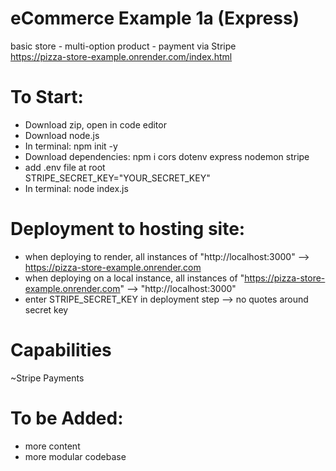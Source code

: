 # eCommerce Example 1a (Express)
basic store - multi-option product - payment via Stripe <br>
https://pizza-store-example.onrender.com/index.html

# To Start: <br>
* Download zip, open in code editor
* Download node.js
* In terminal: npm init -y
* Download dependencies: npm i cors dotenv express nodemon stripe
* add .env file at root <br>
STRIPE_SECRET_KEY="YOUR_SECRET_KEY" <br>
* In terminal: node index.js

# Deployment to hosting site: <br>
- when deploying to render, all instances of "http://localhost:3000" --> https://pizza-store-example.onrender.com
- when deploying on a local instance, all instances of "https://pizza-store-example.onrender.com" --> "http://localhost:3000"
- enter STRIPE_SECRET_KEY in deployment step --> no quotes around secret key

# Capabilities <br>
~Stripe Payments <br>

# To be Added: <br>
* more content
* more modular codebase
